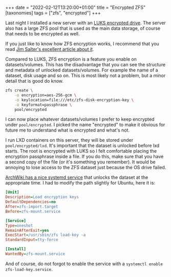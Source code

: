 +++
date = "2022-02-12T13:20:00+01:00"
title = "Encrypted ZFS"
[taxonomies]
tags = ["zfs", "encrypted"]
+++

Last night I installed a new server with an [LUKS encrypted drive](@/post/2022/unlock-luks-encrypted-disk-over-ssh.md). The server also has a large ZFS pool that is used as the main data storage, of course that needs to be encrypted as well.

If you just like to know how ZFS encryption works, I recommend that you read [Jim Salter's excellent article about it](https://arstechnica.com/gadgets/2021/06/a-quick-start-guide-to-openzfs-native-encryption/).

Compared to LUKS, ZFS encryption is a feature you enable on datasets/volumes. This has the disadvantage that you can see the structure and metadata of unlocked datasets/volumes. For example the name of a dataset, disk usage and so on. This is most likely not a problem, but a minor detail that is good do know.

```sh
zfs create \
    -o encryption=aes-256-gcm \
    -o keylocation=file:///etc/zfs-disk-encryption-key \
    -o keyformat=passphrase \
    pool/encrypted
```

I can now place whatever datasets/volumes I prefer to keep encrypted under `pool/encrypted`. I picked the name "encrypted" to make it obvious for future me to understand what is encrypted and what's not.

I run LXD containers on this server, they will be stored under `pool/encrypted/lxd`. It's important that the dataset is unlocked before lxd starts. The root is encrypted with LUKS so I felt comfortable placing the encryption passphrase inside a file. If you do this, make sure that you have a second copy of the file (or it's something you remember). It would be annoying to lose access to the ZFS dataset just because the OS drive failed.

[ArchWiki has a nice systemd service](https://wiki.archlinux.org/title/ZFS#Unlock_at_boot_time:_systemd) that unlocks the dataset at the appropriate time. I had to modify the path slightly for Ubuntu, here it is:

```ini
[Unit]
Description=Load encryption keys
DefaultDependencies=no
After=zfs-import.target
Before=zfs-mount.service

[Service]
Type=oneshot
RemainAfterExit=yes
ExecStart=/usr/sbin/zfs load-key -a
StandardInput=tty-force

[Install]
WantedBy=zfs-mount.service
```

And of course, do not forgot to enable the service with a `systemctl enable zfs-load-key.service`.
